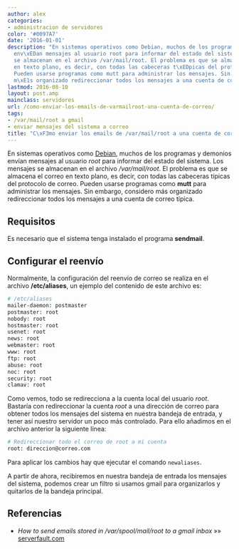 ```yaml
---
author: alex
categories:
- administracion de servidores
color: '#0097A7'
date: '2016-01-01'
description: "En sistemas operativos como Debian, muchos de los programas y demonios
  env\xEDan mensajes al usuario root para informar del estado del sistema. Los mensajes
  se almacenan en el archivo /var/mail/root. El problema es que se almacena el correo
  en texto plano, es decir, con todas las cabeceras t\xEDpicas del protocolo de correo.
  Pueden usarse programas como mutt para administrar los mensajes. Sin embargo, considero
  m\xE1s organizado redireccionar todos los mensajes a una cuenta de correo t\xEDpica."
lastmod: 2016-08-10
layout: post.amp
mainclass: servidores
url: /como-enviar-los-emails-de-varmailroot-una-cuenta-de-correo/
tags:
- /var/mail/root a gmail
- enviar mensajes del sistema a correo
title: "C\xF3mo enviar los emails de /var/mail/root a una cuenta de correo"
---
```


En sistemas operativos como <a href="/tags/debian">Debian</a>, muchos de los programas y demonios envían mensajes al usuario _root_ para informar del estado del sistema. Los mensajes se almacenan en el archivo _/var/mail/root_. El problema es que se almacena el correo en texto plano, es decir, con todas las cabeceras típicas del protocolo de correo. Pueden usarse programas como __mutt__ para administrar los mensajes. Sin embargo, considero más organizado redireccionar todos los mensajes a una cuenta de correo típica.

<!--more--><!--ad-->



## Requisitos

Es necesario que el sistema tenga instalado el programa **sendmail**.

## Configurar el reenvío

Normalmente, la configuración del reenvío de correo se realiza en el archivo **/etc/aliases**, un ejemplo del contenido de este archivo es:

```bash
# /etc/aliases
mailer-daemon: postmaster
postmaster: root
nobody: root
hostmaster: root
usenet: root
news: root
webmaster: root
www: root
ftp: root
abuse: root
noc: root
security: root
clamav: root
```

Como vemos, todo se redirecciona a la cuenta local del usuario *root*. Bastaría con redireccionar la cuenta *root* a una dirección de correo para obtener todos los mensajes del sistema en nuestra bandeja de entrada, y tener así nuestro servidor un poco más controlado. Para ello añadimos en el archivo anterior la siguiente línea:

```bash
# Redireccionar todo el correo de root a mi cuenta
root: direccion@correo.com
```

Para aplicar los cambios hay que ejecutar el comando `newaliases`.

A partir de ahora, recibiremos en nuestra bandeja de entrada los mensajes del sistema, podemos crear un filtro si usamos gmail para organizarlos y quitarlos de la bandeja principal.

## Referencias

- *How to send emails stored in /var/spool/mail/root to a gmail inbox* »» <a href="http://serverfault.com/questions/554922/how-to-send-emails-stored-in-var-spool-mail-root-to-a-gmail-inboxbr/" target="_blank">serverfault.com</a>

